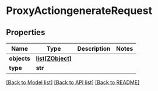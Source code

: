 # ProxyActiongenerateRequest

## Properties
Name | Type | Description | Notes
------------ | ------------- | ------------- | -------------
**objects** | [**list[ZObject]**](ZObject.md) |  | 
**type** | **str** |  | 

[[Back to Model list]](../README.md#documentation-for-models) [[Back to API list]](../README.md#documentation-for-api-endpoints) [[Back to README]](../README.md)


